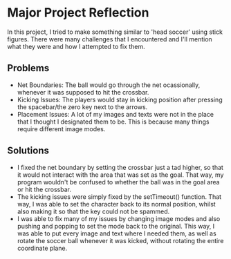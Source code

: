 # Major Project Reflection
In this project, I tried to make something similar to 'head soccer' using stick figures. There were many challenges that I encountered and I'll mention what they were and how I attempted to fix them.

## Problems
- Net Boundaries: The ball would go through the net ocassionally, whenever it was supposed to hit the crossbar.
- Kicking Issues: The players would stay in kicking position after pressing the spacebar/the zero key next to the arrows.
- Placement Issues: A lot of my images and texts were not in the place that I thought I designated them to be. This is because many things require different image modes.



## Solutions
- I fixed the net boundary by setting the crossbar just a tad higher, so that it would not interact with the area that was set as the goal. That way, my program wouldn't be confused to whether the ball was in the goal area or hit the crossbar.
- The kicking issues were simply fixed by the setTimeout() function. That way, I was able to set the character back to its normal position, whilst also making it so that the key could not be spammed.
- I was able to fix many of my issues by changing image modes and also pushing and popping to set the mode back to the original. This way, I was able to put every image and text where I needed them, as well as rotate the soccer ball whenever it was kicked, without rotating the entire coordinate plane.